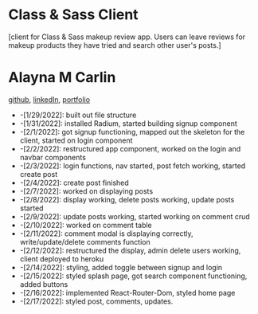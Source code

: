 # Class & Sass Client
[client for Class & Sass makeup review app. Users can leave reviews for makeup products they have tried and search other user's posts.]

# Alayna M Carlin
[github](https://github.com/AlaynaCarlin), [linkedIn](https://www.linkedin.com/in/alayna-carlin-865326221/), [portfolio](https://alaynacarlin.github.io/
)
 
* -[1/29/2022]: built out file structure
* -[1/31/2022]: installed Radium, started building signup component
* -[2/1/2022]: got signup functioning, mapped out the skeleton for the client, started on login component
* -[2/2/2022]: restructured app component, worked on the login and navbar components 
* -[2/3/2022]: login functions, nav started, post fetch working, started create post
* -[2/4/2022]: create post finished
* -[2/7/2022]: worked on displaying posts
* -[2/8/2022]: display working, delete posts working, update posts started
* -[2/9/2022]: update posts working, started working on comment crud
* -[2/10/2022]: worked on comment table 
* -[2/11/2022]: comment modal is displaying correctly, write/update/delete comments function
* -[2/12/2022]: restructured the display, admin delete users working, client deployed to heroku
* -[2/14/2022]: styling, added toggle between signup and login
* -[2/15/2022]: styled splash page, got search component functioning, added buttons
* -[2/16/2022]: implemented React-Router-Dom, styled home page
* -[2/17/2022]: styled post, comments, updates. 


